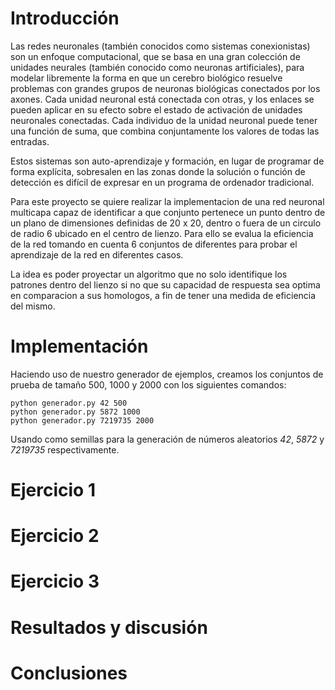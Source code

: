 
# Introducción

  Las redes neuronales (también conocidos como sistemas conexionistas) son un enfoque computacional, que se basa en una gran colección de unidades neurales (también conocido como neuronas artificiales), para modelar libremente la forma en que un cerebro biológico resuelve problemas con grandes grupos de neuronas biológicas conectados por los axones. Cada unidad neuronal está conectada con otras, y los enlaces se pueden aplicar en su efecto sobre el estado de activación de unidades neuronales conectadas. Cada individuo de la unidad neuronal puede tener una función de suma, que combina conjuntamente los valores de todas las entradas. 
  
  Estos sistemas son auto-aprendizaje y formación, en lugar de programar de forma explícita, sobresalen en las zonas donde la solución o función de detección es difícil de expresar en un programa de ordenador tradicional.
  
  Para este proyecto se quiere realizar la implementacion de una red neuronal multicapa capaz de identificar a que conjunto pertenece un punto dentro de un plano de dimensiones definidas de 20 x 20, dentro o fuera de un circulo de radio 6 ubicado en el centro de lienzo. Para ello se evalua la eficiencia de la red tomando en cuenta 6 conjuntos de diferentes para probar el aprendizaje de la red en diferentes casos.
  
  La idea es poder proyectar un algoritmo que no solo identifique los patrones dentro del lienzo si no que su capacidad de respuesta sea optima en comparacion a sus homologos, a fin de tener una medida de eficiencia del mismo.

# Implementación

Haciendo uso de nuestro generador de ejemplos, creamos los conjuntos de prueba 
de tamaño 500, 1000 y 2000 con los siguientes comandos:

```
python generador.py 42 500
python generador.py 5872 1000
python generador.py 7219735 2000
```

Usando como semillas para la generación de números aleatorios *42*, *5872* y 
*7219735* respectivamente.

# Ejercicio 1

# Ejercicio 2

# Ejercicio 3

# Resultados y discusión

# Conclusiones

